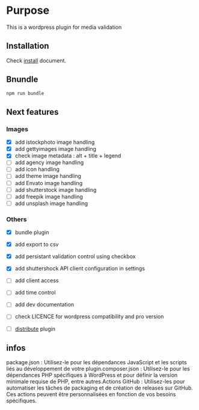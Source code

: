 # Purpose

This is a wordpress plugin for media validation

## Installation

Check [install](./doc/INSTALL.md) document.

## Bnundle

```bash
npm run bundle
```

## Next features

### Images

- [x] add istockphoto image handling
- [x] add gettyimages image handling
- [x] check image metadata : alt + title + legend
- [ ] add agency image handling
- [ ] add icon handling
- [ ] add theme image handling
- [ ] add Envato image handling
- [ ] add shutterstock image handling
- [ ] add freepik image handling
- [ ] add unsplash image handling

### Others

- [x] bundle plugin
- [x] add export to csv
- [x] add persistant validation control using checkbox
- [x] add shuttershock API client configuration in settings
- [ ] add client access
- [ ] add time control
- [ ] add dev documentation
- [ ] check LICENCE for wordpress compatibility and pro version
- [ ] [distribute](https://www.dreamhost.com/blog/how-to-create-your-first-wordpress-plugin/) plugin


## infos 
package.json : Utilisez-le pour les dépendances JavaScript et les scripts liés au développement de votre plugin.composer.json : Utilisez-le pour les dépendances PHP spécifiques à WordPress et pour définir la version minimale requise de PHP, entre autres.Actions GitHub : Utilisez-les pour automatiser les tâches de packaging et de création de releases sur GitHub. Ces actions peuvent être personnalisées en fonction de vos besoins spécifiques.